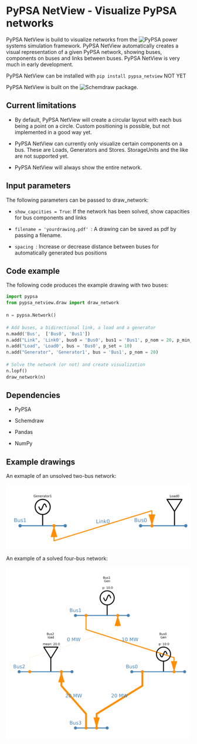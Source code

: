 # PyPSA NetView - Visualize PyPSA networks
PyPSA NetView is build to visualize networks from the ![PyPSA](https://pypsa.readthedocs.io/en/latest/) power systems simulation framework.
PyPSA NetView automatically creates a visual representation of a given PyPSA network, showing buses, components on buses and links between buses. PyPSA NetView is very much in early development. 

PyPSA NetView can be installed with ```pip install pypsa_netview``` NOT YET

PyPSA NetView is built on the ![Schemdraw package](https://github.com/RonSheely/schemdraw). 

Current limitations
------------
- By default, PyPSA NetView will create a circular layout with each bus being a point on a circle. Custom positioning is possible, but not implemented in a good way yet.

- PyPSA NetView can currently only visualize certain components on a bus. These are Loads, Generators and Stores. StorageUnits and the like are not supported yet.

- PyPSA NetView will always show the entire network. 

Input parameters
------------
The following parameters can be passed to draw_network:

- ```show_capcities = True```: If the network has been solved, show capacities for bus components and links

- ```filename = 'yourdrawing.pdf' ```: A drawing can be saved as pdf by passing a filename.
 
- ```spacing ```: Increase or decrease distance between buses for automatically generated bus positions
  
Code example
------------

The following code produces the example drawing with two buses:
```python
import pypsa
from pypsa_netview.draw import draw_network

n = pypsa.Network()

# Add buses, a bidirectional link, a load and a generator
n.madd('Bus',  ['Bus0', 'Bus1'])
n.add("Link", 'Link0', bus0 = 'Bus0', bus1 = 'Bus1', p_nom = 20, p_min_pu = -1,)
n.add("Load", 'Load0', bus = 'Bus0', p_set = 10)
n.add("Generator", 'Generator1', bus = 'Bus1', p_nom = 20)

# Solve the network (or not) and create visualization
n.lopf()
draw_network(n)
```

Dependencies
------------
- PyPSA 

- Schemdraw 

- Pandas 

- NumPy

Example drawings
------------
An exmaple of an unsolved two-bus network:

<img src="extra/two_bus_example.png" alt="Two bus network example" width="600">

An example of a solved four-bus network:

<img src="extra/four_bus_example.png" alt="Image Description" width="500">
